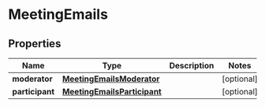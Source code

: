 
# MeetingEmails

## Properties
Name | Type | Description | Notes
------------ | ------------- | ------------- | -------------
**moderator** | [**MeetingEmailsModerator**](MeetingEmailsModerator.md) |  |  [optional]
**participant** | [**MeetingEmailsParticipant**](MeetingEmailsParticipant.md) |  |  [optional]



